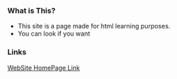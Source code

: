 ### What is This?
- This site is a page made for html learning purposes.
- You can look if you want
  
### Links

[WebSite HomePage Link](http://ahmts.github.io/ "github.io website link")
